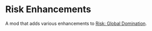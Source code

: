 # Risk Enhancements

A mod that adds various enhancements to [Risk: Global Domination](https://www.hasbrorisk.com/).
